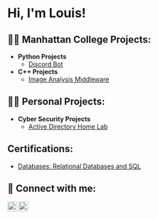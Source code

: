 <h1>Hi, I'm Louis! </h1>

<h2>👨‍💻 Manhattan College Projects:</h2>

- <b>Python Projects </b>
  - [Discord Bot](https://github.com/joshmadakor1/Algorithms-Practice)
- <b>C++ Projects </b>
  - [Image Analysis Middleware](https://github.com/joshmadakor1/4chan-Image-Analysis-Middleware-C964) 

<h2>👨‍💻 Personal Projects:</h2>

- <b>Cyber Security Projects </b>
  - [Active Directory Home Lab](https://github.com/joshmadakor1/Algorithms-Practice)


<h2> Certifications:</h2>

- [Databases: Relational Databases and SQL](https://courses.edx.org/certificates/ef7d92e7c3924c658963c7729d0758b1)

<h2> 🤳 Connect with me:</h2>

[<img align="left" alt="JoshMadakor | LinkedIn" width="22px" src="https://cdn.jsdelivr.net/npm/simple-icons@v3/icons/linkedin.svg" />][linkedin]
[<img align="left" alt="JoshMadakor | Instagram" width="22px" src="https://cdn.jsdelivr.net/npm/simple-icons@v3/icons/instagram.svg" />][instagram]

[instagram]: https://www.instagram.com/louisquinn02/
[linkedin]: https://linkedin.com/in/louis-quinn-ii/

<!--
**joshmadakor1/joshmadakor1** is a ✨ _special_ ✨ repository because its `README.md` (this file) appears on your GitHub profile.

Here are some ideas to get you started:

- 🔭 I’m currently working on ...
- 🌱 I’m currently learning ...
- 👯 I’m looking to collaborate on ...
- 🤔 I’m looking for help with ...
- 💬 Ask me about ...
- 📫 How to reach me: ...
- 😄 Pronouns: ...
- ⚡ Fun fact: ...
-->
